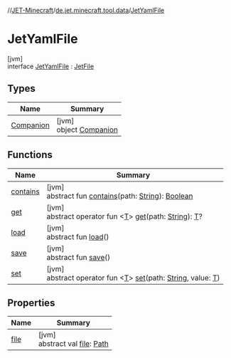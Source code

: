 //[JET-Minecraft](../../../index.md)/[de.jet.minecraft.tool.data](../index.md)/[JetYamlFile](index.md)

# JetYamlFile

[jvm]\
interface [JetYamlFile](index.md) : [JetFile](../-jet-file/index.md)

## Types

| Name | Summary |
|---|---|
| [Companion](-companion/index.md) | [jvm]<br>object [Companion](-companion/index.md) |

## Functions

| Name | Summary |
|---|---|
| [contains](../-jet-file/contains.md) | [jvm]<br>abstract fun [contains](../-jet-file/contains.md)(path: [String](https://kotlinlang.org/api/latest/jvm/stdlib/kotlin/-string/index.html)): [Boolean](https://kotlinlang.org/api/latest/jvm/stdlib/kotlin/-boolean/index.html) |
| [get](../-jet-file/get.md) | [jvm]<br>abstract operator fun &lt;[T](../-jet-file/get.md)&gt; [get](../-jet-file/get.md)(path: [String](https://kotlinlang.org/api/latest/jvm/stdlib/kotlin/-string/index.html)): [T](../-jet-file/get.md)? |
| [load](../-jet-file/load.md) | [jvm]<br>abstract fun [load](../-jet-file/load.md)() |
| [save](../-jet-file/save.md) | [jvm]<br>abstract fun [save](../-jet-file/save.md)() |
| [set](../-jet-file/set.md) | [jvm]<br>abstract operator fun &lt;[T](../-jet-file/set.md)&gt; [set](../-jet-file/set.md)(path: [String](https://kotlinlang.org/api/latest/jvm/stdlib/kotlin/-string/index.html), value: [T](../-jet-file/set.md)) |

## Properties

| Name | Summary |
|---|---|
| [file](../-jet-file/file.md) | [jvm]<br>abstract val [file](../-jet-file/file.md): [Path](https://docs.oracle.com/javase/8/docs/api/java/nio/file/Path.html) |
